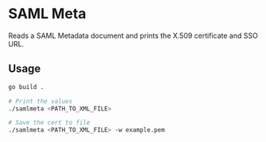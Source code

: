 # SAML Meta

Reads a SAML Metadata document and prints the X.509 certificate and SSO URL.

## Usage

```sh
go build .

# Print the values
./samlmeta <PATH_TO_XML_FILE>

# Save the cert to file
./samlmeta <PATH_TO_XML_FILE> -w example.pem
 ```
